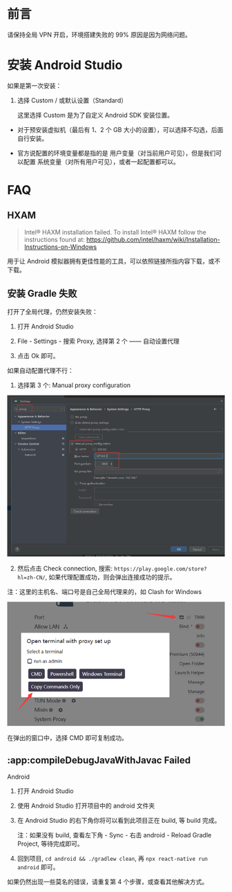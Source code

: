 # 前言

请保持全局 VPN 开启，环境搭建失败的 99% 原因是因为网络问题。

# 安装 Android Studio

如果是第一次安装：

1. 选择 Custom / 或默认设置（Standard）

   这里选择 Custom 是为了自定义 Android SDK 安装位置。

- 对于预安装虚拟机（最后有 1、2 个 GB 大小的设置），可以选择不勾选，后面自行安装。

- 官方说配置的环境变量都是指的是 用户变量（对当前用户可见），但是我们可以配置 系统变量（对所有用户可见），或者一起配置都可以。

# FAQ

## HXAM

> Intel® HAXM installation failed. To install Intel® HAXM follow the instructions found at: https://github.com/intel/haxm/wiki/Installation-Instructions-on-Windows

用于让 Android 模拟器拥有更佳性能的工具，可以依照链接所指内容下载，或不下载。

## 安装 Gradle 失败

打开了全局代理，仍然安装失败：

1. 打开 Android Studio

2. File - Settings - 搜索 Proxy, 选择第 2 个 —— 自动设置代理

3. 点击 Ok 即可。

如果自动配置代理不行：

1. 选择第 3 个: Manual proxy configuration

![](/picture/手动配置代理.png)

2. 然后点击 Check connection, 搜索: `https://play.google.com/store?hl=zh-CN/`, 如果代理配置成功，则会弹出连接成功的提示。

注：这里的主机名、端口号是自己全局代理来的，如 Clash for Windows

![](/picture/clash复制终端命令.png)

在弹出的窗口中，选择 CMD 即可复制成功。

## :app:compileDebugJavaWithJavac Failed

Android

1. 打开 Android Studio

2. 使用 Android Studio 打开项目中的 android 文件夹

3. 在 Android Studio 的右下角你将可以看到此项目正在 build, 等 build 完成。

   注：如果没有 build, 查看左下角 - Sync - 右击 android - Reload Gradle Project, 等待完成即可。

4. 回到项目, `cd android && ./gradlew clean`, 再 `npx react-native run android` 即可。

如果仍然出现一些莫名的错误，请重复第 4 个步骤，或查看其他解决方式。
